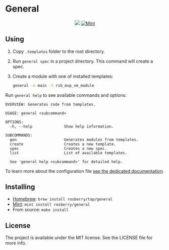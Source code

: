 # General

<p align="center">
    <img src="https://img.shields.io/badge/Swift-5.2-orange.svg" />
    <a href="https://github.com/yonaskolb/Mint">
          <img src="https://img.shields.io/badge/mint-compatible-brightgreen.svg?style=flat" alt="Mint" />
    </a>
</p>

## Using

1. Copy `.templates` folder to the root directory.
2. Run `general spec` in a project directory. This command will create a spec.
3. Create a module with one of installed templates:

   ```bash
   general -n main -t rsb_mvp_vm_module
   ```

Run `general help` to see available commands and options:

```
OVERVIEW: Generates code from templates.

USAGE: general <subcommand>

OPTIONS:
  -h, --help              Show help information.

SUBCOMMANDS:
  gen                     Generates modules from templates.
  create                  Creates a new template.
  spec                    Creates a new spec.
  list                    List of available templates.

  See 'general help <subcommand>' for detailed help.
```

To learn more about the configuration file [see the dedicated documentation](/Documentation/SpecFile.md).

## Installing
- [Homebrew](https://brew.sh): `brew install rosberry/tap/general`
- [Mint](https://github.com/yonaskolb/Mint): `mint install rosberry/general`
- From source: `make install`

## License

The project is available under the MIT license. See the LICENSE file for more info.
